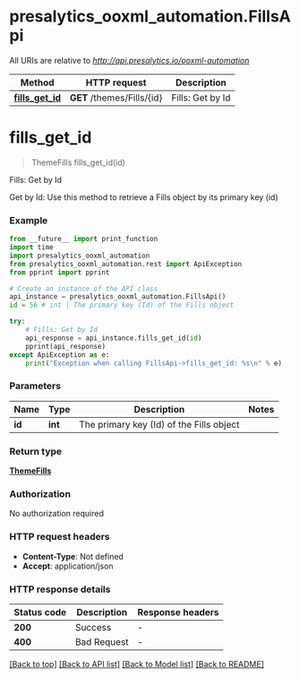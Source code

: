 # presalytics_ooxml_automation.FillsApi

All URIs are relative to *http://api.presalytics.io/ooxml-automation*

Method | HTTP request | Description
------------- | ------------- | -------------
[**fills_get_id**](FillsApi.md#fills_get_id) | **GET** /themes/Fills/{id} | Fills: Get by Id


# **fills_get_id**
> ThemeFills fills_get_id(id)

Fills: Get by Id

Get by Id: Use this method to retrieve a Fills object by its primary key (id)

### Example

```python
from __future__ import print_function
import time
import presalytics_ooxml_automation
from presalytics_ooxml_automation.rest import ApiException
from pprint import pprint

# Create an instance of the API class
api_instance = presalytics_ooxml_automation.FillsApi()
id = 56 # int | The primary key (Id) of the Fills object

try:
    # Fills: Get by Id
    api_response = api_instance.fills_get_id(id)
    pprint(api_response)
except ApiException as e:
    print("Exception when calling FillsApi->fills_get_id: %s\n" % e)
```

### Parameters

Name | Type | Description  | Notes
------------- | ------------- | ------------- | -------------
 **id** | **int**| The primary key (Id) of the Fills object | 

### Return type

[**ThemeFills**](ThemeFills.md)

### Authorization

No authorization required

### HTTP request headers

 - **Content-Type**: Not defined
 - **Accept**: application/json

### HTTP response details
| Status code | Description | Response headers |
|-------------|-------------|------------------|
**200** | Success |  -  |
**400** | Bad Request |  -  |

[[Back to top]](#) [[Back to API list]](../README.md#documentation-for-api-endpoints) [[Back to Model list]](../README.md#documentation-for-models) [[Back to README]](../README.md)

